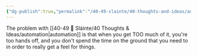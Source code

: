 ```yaml
---
{"dg-publish":true,"permalink":"/40-49-slainte/40-thoughts-and-ideas/automation/","title":"Automation","tags":[null],"noteIcon":"","created":"2023-07-10T11:33:01","updated":"2023-07-10T13:41:13.000-04:00"}
---
```


The problem with [[40-49 🔅 Sláinte/40 Thoughts & Ideas/automation\|automation]] is that when you get TOO much of it, you're too hands off, and you don't spend the time on the ground that you need to in order to really get a feel for things.